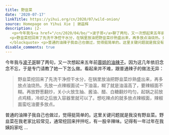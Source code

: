 ```yaml
---
title: 野韭菜
date: '2020-07-17'
linkTitle: https://yihui.org/cn/2020/07/wild-onion/
source: Homepage on Yihui Xie | 谢益辉
description: |2-
   <p>今年我与<a href="/cn/2020/04/bo/">波子哥</a>聊了两句，又一次想起来五年前<a href="/cn/2020/04/rice-bun-2/">蓉姐的油辣子</a>。因为这几年依旧念念不忘，于是专门请教了她一下怎么做。看起来并不难，跟普通辣子的做法无异：</p> <blockquote>
  <p>野韭菜挖回来了先洗干净控干水分，在锅里放油把野韭菜炒熟盛出来，再多放点油烧热。先放一点辣椒面试一下油温，糊了就是油温高了，要辣椒面不糊。再放野葱翻炒，关小火放生抽、酱油、醋、白糖翻炒均匀，起锅之前放点鸡精，冷却之后放入容器里就可以了。想吃辣点的就多放点辣椒面，辣椒面蛮吃油要多放点。</p>
  </blockquote> <p>普通的油辣子我自己也做过，觉得挺简单的。这里关键问题就是我没有野韭菜。野韭菜在我老家比较常见，通常挖回来拌拌吃，有一股辛辣味。记得有一年过年在我姨妈家吃 ...
disable_comments: true
---
```

 <p>今年我与<a href="/cn/2020/04/bo/">波子哥</a>聊了两句，又一次想起来五年前<a href="/cn/2020/04/rice-bun-2/">蓉姐的油辣子</a>。因为这几年依旧念念不忘，于是专门请教了她一下怎么做。看起来并不难，跟普通辣子的做法无异：</p> <blockquote>
<p>野韭菜挖回来了先洗干净控干水分，在锅里放油把野韭菜炒熟盛出来，再多放点油烧热。先放一点辣椒面试一下油温，糊了就是油温高了，要辣椒面不糊。再放野葱翻炒，关小火放生抽、酱油、醋、白糖翻炒均匀，起锅之前放点鸡精，冷却之后放入容器里就可以了。想吃辣点的就多放点辣椒面，辣椒面蛮吃油要多放点。</p>
</blockquote> <p>普通的油辣子我自己也做过，觉得挺简单的。这里关键问题就是我没有野韭菜。野韭菜在我老家比较常见，通常挖回来拌拌吃，有一股辛辣味。记得有一年过年在我姨妈家吃 ...